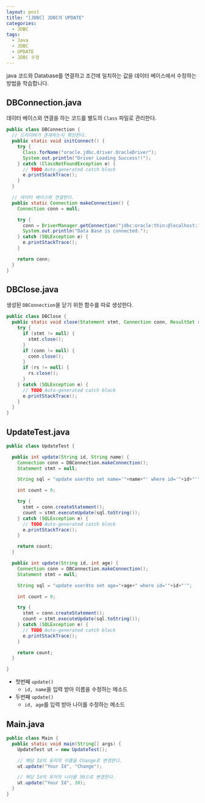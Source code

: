 ```yaml
---
layout: post
title: "[JDBC] JDBC의 UPDATE"
categories:
  - JDBC
tags:
  - Java
  - JDBC
  - UPDATE
  - JDBC 수정
---
```


java 코드와 Database를 연결하고 조건에 일치하는 값을 데이터 베이스에서 수정하는 방법을 학습합니다.


## DBConnection.java


데이터 베이스와 연결을 하는 코드를 별도의 ```Class``` 파일로 관리한다.

```java
public class DBConnection {
  // 드라이버가 존재하는지 확인한다.
  public static void initConnect() {
    try {
      Class.forName("oracle.jdbc.driver.OracleDriver");
      System.out.println("Driver Loading Success!!");
    } catch (ClassNotFoundException e) {
      // TODO Auto-generated catch block
      e.printStackTrace();
    }
  }

  // 데이터 베이스와 연결한다.
  public static Connection makeConnection() {
    Connection conn = null;

    try {
      conn = DriverManager.getConnection("jdbc:oracle:thin:@localhost:1521:xe", "Your Id", "Your Pwd");
      System.out.println("Data Base is connected.");
    } catch (SQLException e) {
      e.printStackTrace();
    }

    return conn;
  }
}
```

## DBClose.java

생성된 ```DBConnection```을 닫기 위한 함수를 따로 생성한다.


```java
public class DBClose {
  public static void close(Statement stmt, Connection conn, ResultSet rs) {
    try {
      if (stmt != null) {
        stmt.close();
      }
      if (conn != null) {
        conn.close();
      }
      if (rs != null) {
        rs.close();
      }
    } catch (SQLException e) {
      // TODO Auto-generated catch block
      e.printStackTrace();
    }
  }
}
```


## UpdateTest.java

```java
public class UpdateTest {

  public int update(String id, String name) {
    Connection conn = DBConnection.makeConnection();
    Statement stmt = null;

    String sql = "update userdto set name='"+name+"' where id='"+id+"'";

    int count = 0;

    try {
      stmt = conn.createStatement();
      count = stmt.executeUpdate(sql.toString());
    } catch (SQLException e) {
      // TODO Auto-generated catch block
      e.printStackTrace();
    }

    return count;
  }

  public int update(String id, int age) {
    Connection conn = DBConnection.makeConnection();
    Statement stmt = null;

    String sql = "update userdto set age="+age+" where id='"+id+"'";

    int count = 0;

    try {
      stmt = conn.createStatement();
      count = stmt.executeUpdate(sql.toString());
    } catch (SQLException e) {
      // TODO Auto-generated catch block
      e.printStackTrace();
    }

    return count;
  }

}
```
- 첫번째 ```update()```
  - ```id, name```을 입력 받아 이름을 수정하는 메소드
- 두번째 ```update()```
  - ```id, age```를 입력 받아 나이를 수정하는 메소드


## Main.java

```java
public class Main {
  public static void main(String[] args) {
    UpdateTest ut = new UpdateTest();

    // 해당 Id의 유저의 이름을 Change로 변경한다.
    ut.update("Your Id", "Change");

    // 해당 Id의 유저의 나이를 30으로 변경한다.
    ut.update("Your Id", 30);
  }
}
```
